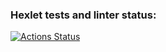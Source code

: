 ### Hexlet tests and linter status:
[![Actions Status](https://github.com/YuriyShu1ga/frontend-project-lvl4/workflows/hexlet-check/badge.svg)](https://github.com/YuriyShu1ga/frontend-project-lvl4/actions)